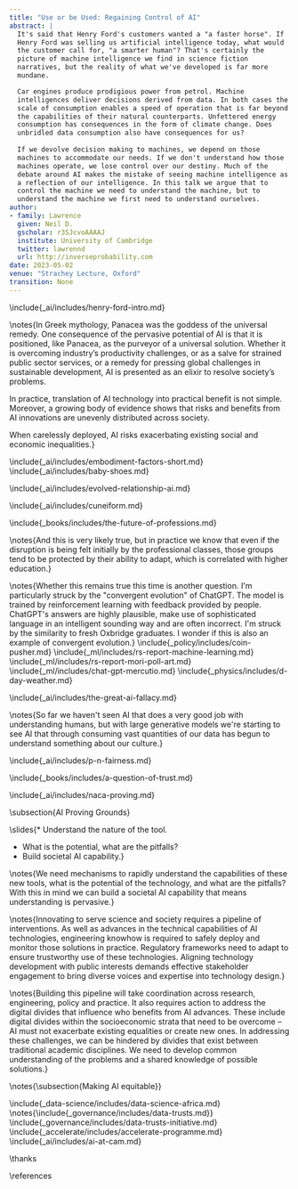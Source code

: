 ```yaml
---
title: "Use or be Used: Regaining Control of AI"
abstract: |
  It's said that Henry Ford's customers wanted a "a faster horse". If
  Henry Ford was selling us artificial intelligence today, what would
  the customer call for, "a smarter human"? That's certainly the
  picture of machine intelligence we find in science fiction
  narratives, but the reality of what we've developed is far more
  mundane.

  Car engines produce prodigious power from petrol. Machine
  intelligences deliver decisions derived from data. In both cases the
  scale of consumption enables a speed of operation that is far beyond
  the capabilities of their natural counterparts. Unfettered energy
  consumption has consequences in the form of climate change. Does
  unbridled data consumption also have consequences for us?
 
  If we devolve decision making to machines, we depend on those
  machines to accommodate our needs. If we don't understand how those
  machines operate, we lose control over our destiny. Much of the
  debate around AI makes the mistake of seeing machine intelligence as
  a reflection of our intelligence. In this talk we argue that to
  control the machine we need to understand the machine, but to
  understand the machine we first need to understand ourselves.
author:
- family: Lawrence
  given: Neil D.
  gscholar: r3SJcvoAAAAJ
  institute: University of Cambridge
  twitter: lawrennd
  url: http://inverseprobability.com
date: 2023-05-02
venue: "Strachey Lecture, Oxford"
transition: None
---
```


\include{_ai/includes/henry-ford-intro.md}

\notes{In Greek mythology, Panacea was the goddess of the universal remedy. One consequence of the pervasive potential of AI is that it is positioned, like Panacea, as the purveyor of a universal solution. Whether it is overcoming industry’s productivity challenges, or as a salve for strained public sector services, or a remedy for pressing global challenges in sustainable development, AI is presented as an elixir to resolve society’s problems.

In practice, translation of AI technology into practical benefit is not simple. Moreover, a growing body of evidence shows that risks and benefits from AI innovations are unevenly distributed across society.

When carelessly deployed, AI risks exacerbating existing social and economic inequalities.}

\include{_ai/includes/embodiment-factors-short.md}
\include{_ai/includes/baby-shoes.md}

\include{_ai/includes/evolved-relationship-ai.md}

\include{_ai/includes/cuneiform.md}


\include{_books/includes/the-future-of-professions.md}

\notes{And this is very likely true, but in practice we know that even if the disruption is being felt initially by the professional classes, those groups tend to be protected by their ability to adapt, which is correlated with higher education.}

\notes{Whether this remains true this time is another question. I'm particularly struck by the "convergent evolution" of ChatGPT. The model is trained by reinforcement learning with feedback provided by people. ChatGPT's answers are highly plausible, make use of sophisticated language in an intelligent sounding way and are often incorrect. I'm struck by the similarity to fresh Oxbridge graduates. I wonder if this is also an example of convergent evolution.}
\include{_policy/includes/coin-pusher.md}
\include{_ml/includes/rs-report-machine-learning.md}
\include{_ml/includes/rs-report-mori-poll-art.md}
\include{_ml/includes/chat-gpt-mercutio.md}
\include{_physics/includes/d-day-weather.md}

\include{_ai/includes/the-great-ai-fallacy.md}

\notes{So far we haven't seen AI that does a very good job with understanding humans, but with large generative models we're starting to see AI that through consuming vast quantities of our data has begun to understand something about our culture.}

\include{_ai/includes/p-n-fairness.md}

\include{_books/includes/a-question-of-trust.md}

\include{_ai/includes/naca-proving.md}

\subsection{AI Proving Grounds}

\slides{* Understand the nature of the tool.
* What is the potential, what are the pitfalls?
* Build societal AI capability.}

\notes{We need mechanisms to rapidly understand the capabilities of these new tools, what is the potential of the technology, and what are the pitfalls? With this in mind we can build a societal AI capability that means understanding is pervasive.}

\notes{Innovating to serve science and society requires a pipeline of interventions. As well as advances in the technical capabilities of AI technologies, engineering knowhow is required to safely deploy and monitor those solutions in practice. Regulatory frameworks need to adapt to ensure trustworthy use of these technologies. Aligning technology development with public interests demands effective stakeholder engagement to bring diverse voices and expertise into technology design.}

\notes{Building this pipeline will take coordination across research, engineering, policy and practice. It also requires action to address the digital divides that influence who benefits from AI advances. These include digital divides within the socioeconomic strata that need to be overcome – AI must not exacerbate existing equalities or create new ones. In addressing these challenges, we can be hindered by divides that exist between traditional academic disciplines. We need to develop common understanding of the problems and a shared knowledge of possible solutions.}

\notes{\subsection{Making AI equitable}}

\include{_data-science/includes/data-science-africa.md}
\notes{\include{_governance/includes/data-trusts.md}}
\include{_governance/includes/data-trusts-initiative.md}
\include{_accelerate/includes/accelerate-programme.md}
\include{_ai/includes/ai-at-cam.md}

\thanks

\references

